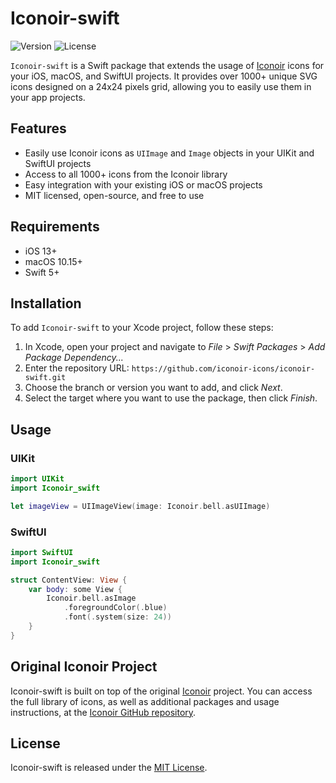 # Iconoir-swift

![Version](https://img.shields.io/badge/version-1.0.1-blue) ![License](https://img.shields.io/badge/license-MIT-green)

`Iconoir-swift` is a Swift package that extends the usage of [Iconoir](https://iconoir.com) icons for your iOS, macOS, and SwiftUI projects. It provides over 1000+ unique SVG icons designed on a 24x24 pixels grid, allowing you to easily use them in your app projects.

## Features

- Easily use Iconoir icons as `UIImage` and `Image` objects in your UIKit and SwiftUI projects
- Access to all 1000+ icons from the Iconoir library
- Easy integration with your existing iOS or macOS projects
- MIT licensed, open-source, and free to use

## Requirements

- iOS 13+
- macOS 10.15+
- Swift 5+

## Installation

To add `Iconoir-swift` to your Xcode project, follow these steps:

1. In Xcode, open your project and navigate to *File* > *Swift Packages* > *Add Package Dependency...*
2. Enter the repository URL: `https://github.com/iconoir-icons/iconoir-swift.git`
3. Choose the branch or version you want to add, and click *Next*.
4. Select the target where you want to use the package, then click *Finish*.

## Usage

### UIKit

```swift
import UIKit
import Iconoir_swift

let imageView = UIImageView(image: Iconoir.bell.asUIImage)
```

### SwiftUI

```swift
import SwiftUI
import Iconoir_swift

struct ContentView: View {
    var body: some View {
        Iconoir.bell.asImage
            .foregroundColor(.blue)
            .font(.system(size: 24))
    }
}
```

## Original Iconoir Project
Iconoir-swift is built on top of the original [Iconoir](https://iconoir.com/) project. You can access the full library of icons, as well as additional packages and usage instructions, at the [Iconoir GitHub repository](https://github.com/iconoir-icons/iconoir#readme).

## License
Iconoir-swift is released under the [MIT License](https://opensource.org/license/mit/).
